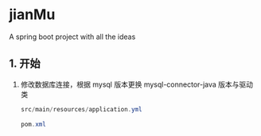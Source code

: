 # jianMu
A spring boot project with all the ideas

## 1. 开始
1. 修改数据库连接，根据 mysql 版本更换 mysql-connector-java 版本与驱动类

    ```java
    src/main/resources/application.yml
        
    pom.xml
    ```